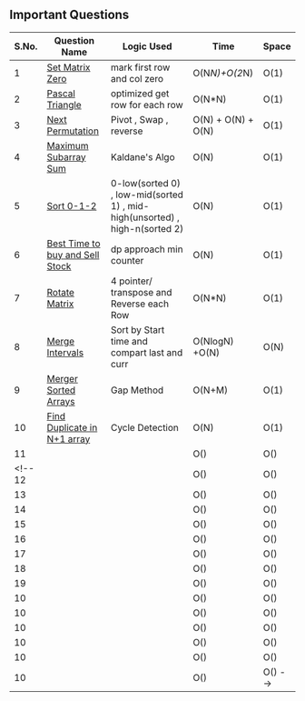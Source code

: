 ## Important Questions

S.No. | Question Name | Logic Used  | Time | Space
------|---------------|--------------|----------|--------|
1 | [Set Matrix Zero](./01-set-matrix-zero.cpp) | mark first row and col zero| O(N*N)+O(2*N) | O(1)
2 | [Pascal Triangle](./02-pascals-triangle.cpp) |optimized get row for each row | O(N*N) | O(1) 
3 | [Next Permutation](./03-next-permutation.cpp) |Pivot , Swap , reverse | O(N) + O(N) + O(N) | O(1)  
4 | [Maximum Subarray Sum](./04-maximum-subarray-sum.cpp) |Kaldane's Algo| O(N) | O(1)  
5 | [Sort 0-1-2](./05-sort-012.cpp) |0-low(sorted 0) , low-mid(sorted 1) , mid-high(unsorted) , high-n(sorted 2)| O(N) | O(1)  
6 | [Best Time to buy and Sell Stock](./06-best-time-to-buy-sell-stock.cpp) |dp approach min counter| O(N) | O(1)  
7 | [Rotate Matrix](./07-rotate-matrix.cpp) |4 pointer/ transpose and Reverse each Row| O(N*N) | O(1)  
8 | [Merge Intervals](./08-merge-intervals.cpp) |Sort by Start time and compart last and curr| O(NlogN) +O(N) | O(N)  
9 | [Merger Sorted Arrays](./09-merge-sorted-array.cpp) |Gap Method| O(N+M) | O(1)  
10 | [Find Duplicate in N+1 array](./10-find-duplicate-in-N%2B1.cpp) |Cycle Detection| O(N) | O(1) 
11 | []() || O() | O() 
<!-- 12 | []() || O() | O() 
13 | []() || O() | O() 
14 | []() || O() | O() 
15 | []() || O() | O() 
16 | []() || O() | O() 
17 | []() || O() | O() 
18 | []() || O() | O() 
19 | []() || O() | O() 
10 | []() || O() | O() 
10 | []() || O() | O() 
10 | []() || O() | O() 
10 | []() || O() | O() 
10 | []() || O() | O() 
10 | []() || O() | O()  -->
